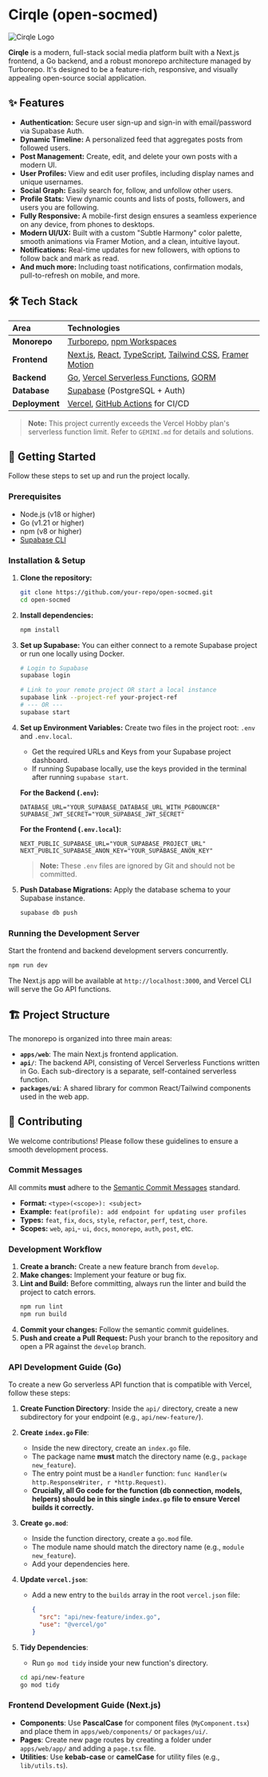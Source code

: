 # Cirqle (open-socmed)

![Cirqle Logo](./apps/web/public/logo.png)

**Cirqle** is a modern, full-stack social media platform built with a Next.js frontend, a Go backend, and a robust monorepo architecture managed by Turborepo. It's designed to be a feature-rich, responsive, and visually appealing open-source social application.

## ✨ Features

- **Authentication:** Secure user sign-up and sign-in with email/password via Supabase Auth.
- **Dynamic Timeline:** A personalized feed that aggregates posts from followed users.
- **Post Management:** Create, edit, and delete your own posts with a modern UI.
- **User Profiles:** View and edit user profiles, including display names and unique usernames.
- **Social Graph:** Easily search for, follow, and unfollow other users.
- **Profile Stats:** View dynamic counts and lists of posts, followers, and users you are following.
- **Fully Responsive:** A mobile-first design ensures a seamless experience on any device, from phones to desktops.
- **Modern UI/UX:** Built with a custom "Subtle Harmony" color palette, smooth animations via Framer Motion, and a clean, intuitive layout.
- **Notifications:** Real-time updates for new followers, with options to follow back and mark as read.
- **And much more:** Including toast notifications, confirmation modals, pull-to-refresh on mobile, and more.

## 🛠️ Tech Stack

| Area      | Technologies                                                                                             |
| :-------- | :------------------------------------------------------------------------------------------------------- |
| **Monorepo**  | [Turborepo](https://turbo.build/repo), [npm Workspaces](https://docs.npmjs.com/cli/v7/using-npm/workspaces) |
| **Frontend**  | [Next.js](https://nextjs.org/), [React](https://react.dev/), [TypeScript](https://www.typescriptlang.org/), [Tailwind CSS](https://tailwindcss.com/), [Framer Motion](https://www.framer.com/motion/) |
| **Backend**   | [Go](https://go.dev/), [Vercel Serverless Functions](https://vercel.com/docs/functions/serverless-functions), [GORM](https://gorm.io/) |
| **Database**  | [Supabase](https://supabase.com/) (PostgreSQL + Auth)                                                    |
| **Deployment**| [Vercel](https://vercel.com/), [GitHub Actions](https://github.com/features/actions) for CI/CD          |
> **Note:** This project currently exceeds the Vercel Hobby plan's serverless function limit. Refer to `GEMINI.md` for details and solutions.

## 🚀 Getting Started

Follow these steps to set up and run the project locally.

### Prerequisites

- Node.js (v18 or higher)
- Go (v1.21 or higher)
- npm (v8 or higher)
- [Supabase CLI](https://supabase.com/docs/guides/cli)

### Installation & Setup

1.  **Clone the repository:**
    ```bash
    git clone https://github.com/your-repo/open-socmed.git
    cd open-socmed
    ```

2.  **Install dependencies:**
    ```bash
    npm install
    ```

3.  **Set up Supabase:**
    You can either connect to a remote Supabase project or run one locally using Docker.
    ```bash
    # Login to Supabase
    supabase login

    # Link to your remote project OR start a local instance
    supabase link --project-ref your-project-ref
    # --- OR ---
    supabase start
    ```

4.  **Set up Environment Variables:**
    Create two files in the project root: `.env` and `.env.local`.
    - Get the required URLs and Keys from your Supabase project dashboard.
    - If running Supabase locally, use the keys provided in the terminal after running `supabase start`.

    **For the Backend (`.env`):**
    ```env
    DATABASE_URL="YOUR_SUPABASE_DATABASE_URL_WITH_PGBOUNCER"
    SUPABASE_JWT_SECRET="YOUR_SUPABASE_JWT_SECRET"
    ```

    **For the Frontend (`.env.local`):**
    ```env
    NEXT_PUBLIC_SUPABASE_URL="YOUR_SUPABASE_PROJECT_URL"
    NEXT_PUBLIC_SUPABASE_ANON_KEY="YOUR_SUPABASE_ANON_KEY"
    ```
    > **Note:** These `.env` files are ignored by Git and should not be committed.

5.  **Push Database Migrations:**
    Apply the database schema to your Supabase instance.
    ```bash
    supabase db push
    ```

### Running the Development Server

Start the frontend and backend development servers concurrently.

```bash
npm run dev
```

The Next.js app will be available at `http://localhost:3000`, and Vercel CLI will serve the Go API functions.

## 🏗️ Project Structure

The monorepo is organized into three main areas:

-   **`apps/web`**: The main Next.js frontend application.
-   **`api/`**: The backend API, consisting of Vercel Serverless Functions written in Go. Each sub-directory is a separate, self-contained serverless function.
-   **`packages/ui`**: A shared library for common React/Tailwind components used in the web app.

## 🤝 Contributing

We welcome contributions! Please follow these guidelines to ensure a smooth development process.

### Commit Messages

All commits **must** adhere to the [Semantic Commit Messages](https://www.conventionalcommits.org/en/v1.0.0/) standard.

-   **Format:** `<type>(<scope>): <subject>`
-   **Example:** `feat(profile): add endpoint for updating user profiles`
-   **Types:** `feat`, `fix`, `docs`, `style`, `refactor`, `perf`, `test`, `chore`.
-   **Scopes:** `web`, `api`,- `ui`, `docs`, `monorepo`, `auth`, `post`, etc.

### Development Workflow

1.  **Create a branch:** Create a new feature branch from `develop`.
2.  **Make changes:** Implement your feature or bug fix.
3.  **Lint and Build:** Before committing, always run the linter and build the project to catch errors.
    ```bash
    npm run lint
    npm run build
    ```
4.  **Commit your changes:** Follow the semantic commit guidelines.
5.  **Push and create a Pull Request:** Push your branch to the repository and open a PR against the `develop` branch.

### API Development Guide (Go)

To create a new Go serverless API function that is compatible with Vercel, follow these steps:

1.  **Create Function Directory**: Inside the `api/` directory, create a new subdirectory for your endpoint (e.g., `api/new-feature/`).

2.  **Create `index.go` File**:
    -   Inside the new directory, create an `index.go` file.
    -   The package name **must** match the directory name (e.g., `package new_feature`).
    -   The entry point must be a `Handler` function: `func Handler(w http.ResponseWriter, r *http.Request)`.
    -   **Crucially, all Go code for the function (db connection, models, helpers) should be in this single `index.go` file to ensure Vercel builds it correctly.**

3.  **Create `go.mod`**:
    -   Inside the function directory, create a `go.mod` file.
    -   The module name should match the directory name (e.g., `module new_feature`).
    -   Add your dependencies here.

4.  **Update `vercel.json`**:
    -   Add a new entry to the `builds` array in the root `vercel.json` file:
        ```json
        {
          "src": "api/new-feature/index.go",
          "use": "@vercel/go"
        }
        ```

5.  **Tidy Dependencies**:
    -   Run `go mod tidy` inside your new function's directory.

    ```bash
    cd api/new-feature
    go mod tidy
    ```

### Frontend Development Guide (Next.js)

-   **Components**: Use **PascalCase** for component files (`MyComponent.tsx`) and place them in `apps/web/components/` or `packages/ui/`.
-   **Pages**: Create new page routes by creating a folder under `apps/web/app/` and adding a `page.tsx` file.
-   **Utilities**: Use **kebab-case** or **camelCase** for utility files (e.g., `lib/utils.ts`).